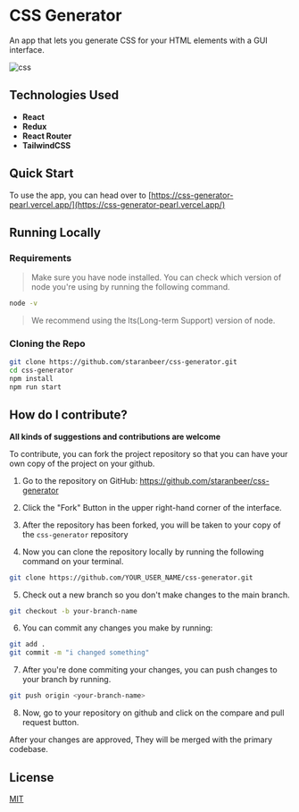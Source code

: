 # CSS Generator
An app that lets you generate CSS for your HTML elements with a GUI interface.


![css](https://user-images.githubusercontent.com/62498540/189477397-0cf8948a-1a0d-4834-9e20-afa022bc503c.png)


## Technologies Used
- **React**
- **Redux**
- **React Router**
- **TailwindCSS**

## Quick Start

To use the app, you can head over to [https://css-generator-pearl.vercel.app/](https://css-generator-pearl.vercel.app/)

## Running Locally

### Requirements

> Make sure you have node installed. You can check which version of node you're using by running the following command.
```bash
node -v
```

> We recommend using the lts(Long-term Support) version of node.

### Cloning the Repo

```bash
git clone https://github.com/staranbeer/css-generator.git
cd css-generator
npm install
npm run start
```


## How do I contribute?


**All kinds of suggestions and contributions are welcome**

To contribute, you can fork the project repository so that you can have your own copy of the project on your github.

1. Go to the repository on GitHub: https://github.com/staranbeer/css-generator

2. Click the "Fork" Button in the upper right-hand corner of the interface.

3. After the repository has been forked, you will be taken to your copy of the `css-generator` repository

4. Now you can clone the repository locally by running the following command on your terminal.
```bash
git clone https://github.com/YOUR_USER_NAME/css-generator.git
```
5. Check out a new branch so you don't make changes to the main branch.
```bash
git checkout -b your-branch-name
```

6. You can commit any changes you make by running:
```bash
git add .
git commit -m "i changed something"
```

7. After you're done commiting your changes, you can push changes to your branch by running.
```bash
git push origin <your-branch-name>
```

8. Now, go to your repository on github and click on the compare and pull request button.


After your changes are approved, They will be merged with the primary codebase.

## License

[MIT](https://choosealicense.com/licenses/mit/)
